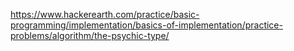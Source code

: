 https://www.hackerearth.com/practice/basic-programming/implementation/basics-of-implementation/practice-problems/algorithm/the-psychic-type/
